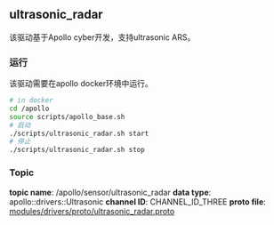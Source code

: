 ## ultrasonic_radar
该驱动基于Apollo cyber开发，支持ultrasonic ARS。

### 运行
该驱动需要在apollo docker环境中运行。
```bash
# in docker
cd /apollo
source scripts/apollo_base.sh
# 启动
./scripts/ultrasonic_radar.sh start
# 停止
./scripts/ultrasonic_radar.sh stop
```

### Topic
**topic name**: /apollo/sensor/ultrasonic_radar
**data type**:  apollo::drivers::Ultrasonic
**channel ID**: CHANNEL_ID_THREE
**proto file**: [modules/drivers/proto/ultrasonic_radar.proto](../../../../modules/common_msgs/sensor_msgs/ultrasonic_radar.proto)
